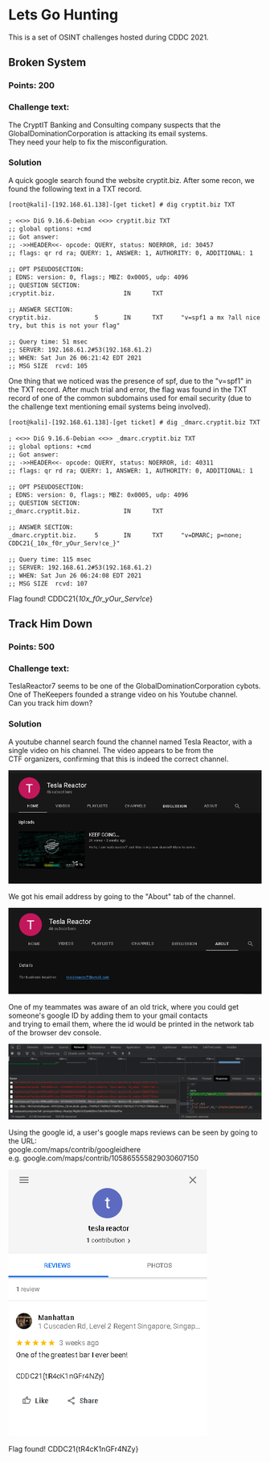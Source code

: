 # Lets Go Hunting
This is a set of OSINT challenges hosted during CDDC 2021.

## Broken System
### Points: 200
### Challenge text: 
The CryptIT Banking and Consulting company suspects that the GlobalDominationCorporation is attacking its email systems.  
They need your help to fix the misconfiguration.
  
### Solution
A quick google search found the website cryptit.biz. After some recon, we found the following text in a TXT record.
  
```
[root@kali]-[192.168.61.138]-[get ticket] # dig cryptit.biz TXT

; <<>> DiG 9.16.6-Debian <<>> cryptit.biz TXT
;; global options: +cmd
;; Got answer:
;; ->>HEADER<<- opcode: QUERY, status: NOERROR, id: 30457
;; flags: qr rd ra; QUERY: 1, ANSWER: 1, AUTHORITY: 0, ADDITIONAL: 1

;; OPT PSEUDOSECTION:
; EDNS: version: 0, flags:; MBZ: 0x0005, udp: 4096
;; QUESTION SECTION:
;cryptit.biz.                   IN      TXT

;; ANSWER SECTION:
cryptit.biz.            5       IN      TXT     "v=spf1 a mx ?all nice try, but this is not your flag"

;; Query time: 51 msec
;; SERVER: 192.168.61.2#53(192.168.61.2)
;; WHEN: Sat Jun 26 06:21:42 EDT 2021
;; MSG SIZE  rcvd: 105
```
  
One thing that we noticed was the presence of spf, due to the "v=spf1" in the TXT record. After much trial and error, the flag was found
in the TXT record of one of the common subdomains used for email security (due to the challenge text mentioning email systems being involved).
  
```
[root@kali]-[192.168.61.138]-[get ticket] # dig _dmarc.cryptit.biz TXT

; <<>> DiG 9.16.6-Debian <<>> _dmarc.cryptit.biz TXT
;; global options: +cmd
;; Got answer:
;; ->>HEADER<<- opcode: QUERY, status: NOERROR, id: 40311
;; flags: qr rd ra; QUERY: 1, ANSWER: 1, AUTHORITY: 0, ADDITIONAL: 1

;; OPT PSEUDOSECTION:
; EDNS: version: 0, flags:; MBZ: 0x0005, udp: 4096
;; QUESTION SECTION:
;_dmarc.cryptit.biz.            IN      TXT

;; ANSWER SECTION:
_dmarc.cryptit.biz.     5       IN      TXT     "v=DMARC; p=none; CDDC21{_10x_f0r_yOur_Serv!ce_}"

;; Query time: 115 msec
;; SERVER: 192.168.61.2#53(192.168.61.2)
;; WHEN: Sat Jun 26 06:24:08 EDT 2021
;; MSG SIZE  rcvd: 107
```  
Flag found! CDDC21{_10x_f0r_yOur_Serv!ce_}
  

## Track Him Down
### Points: 500
### Challenge text: 
TeslaReactor7 seems to be one of the GlobalDominationCorporation cybots. One of TheKeepers founded a strange video on his Youtube channel.  
Can you track him down?
  
### Solution
A youtube channel search found the channel named Tesla Reactor, with a single video on his channel. The video appears to be from the  
CTF organizers, confirming that this is indeed the correct channel.
  
![channel](./LetsGoHunting/teslareactorchannel.png)
  
We got his email address by going to the "About" tab of the channel.
  
![email](./LetsGoHunting/teslareactoremail.png)
  
One of my teammates was aware of an old trick, where you could get someone's google ID by adding them to your gmail contacts  
and trying to email them, where the id would be printed in the network tab of the browser dev console.  
  
![id](./LetsGoHunting/teslareactorid.png)
  
Using the google id, a user's google maps reviews can be seen by going to the URL:  
google.com/maps/contrib/googleidhere  
e.g. google.com/maps/contrib/105865555829030607150  
  
![flag](./LetsGoHunting/teslareactorflag.png)
  
Flag found! CDDC21{tR4cK1nGFr4NZy}

